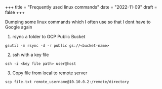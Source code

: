 +++
title = "Frequently used linux commands"
date = "2022-11-09"
draft = false
+++


Dumping some linux commands which I often use so that I dont have to Google again

1. rsync a folder to GCP Public Bucket
```
gsutil -m rsync -d -r public gs://<bucket-name>
```

2. ssh with a key file
```
ssh -i <key file path> user@host
```

3. Copy file from local to remote server
```
scp file.txt remote_username@10.10.0.2:/remote/directory
```
